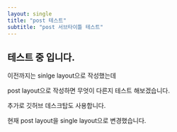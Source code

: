 ```yaml
---
layout: single
title: "post 테스트"
subtitle: "post 서브타이틀 테스트"
---
```


## 테스트 중 입니다.

이전까지는 sinlge layout으로 작성했는데 <br/>

post layout으로 작성하면 무엇이 다른지 테스트 해보겠습니다.<br/>

추가로 깃허브 데스크탑도 사용합니다.

현재 post layout을 single layout으로 변경했습니다.
